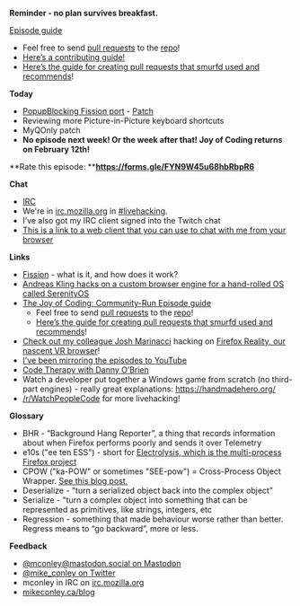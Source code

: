 **Reminder - no plan survives breakfast.**

[Episode guide](https://mikeconley.github.io/joy-of-coding-episode-guide/)

- Feel free to send [pull requests](https://help.github.com/articles/about-pull-requests/) to the [repo](https://github.com/mikeconley/joy-of-coding-episode-guide)!
- [Here’s a contributing guide!](https://github.com/mikeconley/joy-of-coding-episode-guide/blob/master/CONTRIBUTING.md)
- [Here’s the guide for creating pull requests that smurfd used and recommends](https://akrabat.com/the-beginners-guide-to-contributing-to-a-github-project/%20)!

**Today**

- [PopupBlocking Fission port](https://bugzilla.mozilla.org/show_bug.cgi?id=1576917) - [Patch](https://phabricator.services.mozilla.com/D53075)
- Reviewing more Picture-in-Picture keyboard shortcuts
- MyQOnly patch
- **No episode next week! Or the week after that! Joy of Coding returns on February 12th!**

**Rate this episode: ****https://forms.gle/FYN9W45u68hbRbpR6**

**Chat**

- [IRC](https://wiki.mozilla.org/IRC)
- We're in [irc.mozilla.org](http://irc.mozilla.org/) in [#livehacking](http://client00.chat.mibbit.com/?channel=%23livehacking&server=irc.mozilla.org).
- I’ve also got my IRC client signed into the Twitch chat
- [This is a link to a web client that you can use to chat with me from your browser](https://client00.chat.mibbit.com/?channel=%23livehacking&server=irc.mozilla.org)

**Links**

- [Fission](https://firefox-source-docs.mozilla.org/dom/dom/Fission.html) - what is it, and how does it work?
- [Andreas Kling hacks on a custom browser engine for a hand-rolled OS called SerenityOS](https://www.youtube.com/playlist?list=PLMOpZvQB55be0Nfytz9q2KC_drvoKtkpS)
- [The Joy of Coding: Community-Run Episode guide](https://mikeconley.github.io/joy-of-coding-episode-guide/)
    - Feel free to send [pull requests](https://help.github.com/articles/about-pull-requests/) to the [repo](https://github.com/mikeconley/joy-of-coding-episode-guide)!
    - [Here’s the guide for creating pull requests that smurfd used and recommends](https://akrabat.com/the-beginners-guide-to-contributing-to-a-github-project/%20)!
- [Check out my colleague Josh Marinacci](https://twitter.com/joshmarinacci) hacking on [Firefox Reality, our nascent VR browser](https://www.twitch.tv/joshmarinacci)!
- [I've been mirroring the episodes to YouTube](https://www.youtube.com/playlist?list=PLmaFLMwlbk8wKMvfEEzp9Hfdlid8VYpL5)
- [Code Therapy with Danny O’Brien](https://www.youtube.com/channel/UCDShi-SQdFVRnQrMla9G_kQ)
- Watch a developer put together a Windows game from scratch (no third-part engines) - really great explanations: https://handmadehero.org/
- [/r/WatchPeopleCode](https://www.reddit.com/r/WatchPeopleCode) for more livehacking!

**Glossary**

- BHR - “Background Hang Reporter”, a thing that records information about when Firefox performs poorly and sends it over Telemetry
- e10s ("ee ten ESS") - short for [Electrolysis, which is the multi-process Firefox project](https://wiki.mozilla.org/Electrolysis)
- CPOW ("ka-POW" or sometimes "SEE-pow") = Cross-Process Object Wrapper. [See this blog post.](http://mikeconley.ca/blog/2015/02/17/on-unsafe-cpow-usage-in-firefox-desktop-and-why-is-my-nightly-so-sluggish-with-e10s-enabled/)
- Deserialize - "turn a serialized object back into the complex object”
- Serialize - "turn a complex object into something that can be represented as primitives, like strings, integers, etc
- Regression - something that made behaviour worse rather than better. Regress means to “go backward”, more or less.

**Feedback**

- [@mconley@mastodon.social on Mastodon](https://mastodon.social/@mconley)
- [@mike_conley on Twitter](https://twitter.com/mike_conley)
- mconley in IRC on [irc.mozilla.org](http://irc.mozilla.org/)
- [mikeconley.ca/blog](http://mikeconley.ca/blog/)